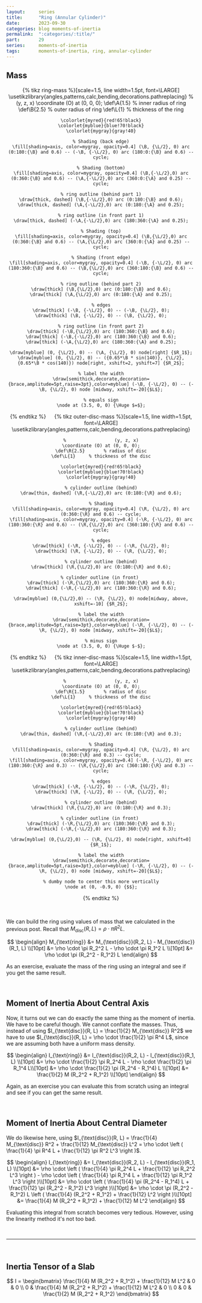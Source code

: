 ```yaml
---
layout:     series
title:      "Ring (Annular Cylinder)"
date:       2023-09-30
categories: blog moments-of-inertia
permalink:  ":categories/:title/"
part:       29
series:     moments-of-inertia
tags:       moments-of-inertia, ring, annular-cylinder
---
```


## Mass

<center>
{% tikz ring-mass %}[scale=1.5, line width=1.5pt, font=\LARGE]
    \usetikzlibrary{angles,patterns,calc,bending,decorations.pathreplacing}
    %                  (y, z, x)
    \coordinate (O) at (0, 0, 0);
    \def\A{1.5}       % inner radius of ring
    \def\B{2.5}       % outer radius of ring
    \def\L{1}     % thickness of the ring

    \colorlet{myred}{red!65!black}
    \colorlet{myblue}{blue!70!black}
    \colorlet{mygray}{gray!40}

    % Shading (back edge)
    \fill[shading=axis, color=mygray, opacity=0.4] (\B, {\L/2}, 0) arc (0:180:{\B} and 0.6) -- (-\B, {-\L/2}, 0) arc (180:0:{\B} and 0.6) -- cycle;
    
    % Shading (bottom)
    \fill[shading=axis, color=mygray, opacity=0.4] (\B,{-\L/2},0) arc (0:360:{\B} and 0.6) -- (\A,{-\L/2},0) arc (360:0:{\A} and 0.25) -- cycle;

    % ring outline (behind part 1)
    \draw[thick, dashed] (\B,{-\L/2},0) arc (0:180:{\B} and 0.6);
    \draw[thick, dashed] (\A,{-\L/2},0) arc (0:180:{\A} and 0.25);

    % ring outline (in front part 1)
    \draw[thick, dashed] (-\A,{-\L/2},0) arc (180:360:{\A} and 0.25);

    % Shading (top)
    \fill[shading=axis, color=mygray, opacity=0.4] (\B,{\L/2},0) arc (0:360:{\B} and 0.6) -- (\A,{\L/2},0) arc (360:0:{\A} and 0.25) -- cycle;

    % Shading (front edge)
    \fill[shading=axis, color=mygray, opacity=0.4] (-\B, {-\L/2}, 0) arc (180:360:{\B} and 0.6) -- (\B,{\L/2},0) arc (360:180:{\B} and 0.6) -- cycle;

    % ring outline (behind part 2)
    \draw[thick] (\B,{\L/2},0) arc (0:180:{\B} and 0.6);
    \draw[thick] (\A,{\L/2},0) arc (0:180:{\A} and 0.25);

    % edges
    \draw[thick] (-\B, {-\L/2}, 0) -- (-\B, {\L/2}, 0);
    \draw[thick] (\B, {-\L/2}, 0) -- (\B, {\L/2}, 0);

    % ring outline (in front part 2)
    \draw[thick] (-\B,{\L/2},0) arc (180:360:{\B} and 0.6);
    \draw[thick] (-\B,{-\L/2},0) arc (180:360:{\B} and 0.6);
    \draw[thick] (-\A,{\L/2},0) arc (180:360:{\A} and 0.25);

    \draw[myblue] (0, {\L/2}, 0) -- (\A, {\L/2}, 0) node[right] {$R_1$};
    \draw[myblue] (0, {\L/2}, 0) -- ({0.65*\B * sin(140)}, {\L/2}, {0.65*\B * cos(140)}) node[right, xshift=2, yshift=7] {$R_2$};

    % label the width
    \draw[semithick,decorate,decoration={brace,amplitude=5pt,raise=3pt},color=myblue] (-\B, {-\L/2}, 0) -- (-\B, {\L/2}, 0) node [midway, xshift=-20]{$L$};

    % equals sign
    \node at (3.5, 0, 0) {\Huge $=$};
{% endtikz %}
&emsp;
{% tikz outer-disc-mass %}[scale=1.5, line width=1.5pt, font=\LARGE]
    \usetikzlibrary{angles,patterns,calc,bending,decorations.pathreplacing}
    
    %                  (y, z, x)
    \coordinate (O) at (0, 0, 0);
    \def\R{2.5}       % radius of disc
    \def\L{1}     % thickness of the disc

    \colorlet{myred}{red!65!black}
    \colorlet{myblue}{blue!70!black}
    \colorlet{mygray}{gray!40}

    % cylinder outline (behind)
    \draw[thin, dashed] (\R,{-\L/2},0) arc (0:180:{\R} and 0.6);

    % Shading
    \fill[shading=axis, color=mygray, opacity=0.4] (\R, {\L/2}, 0) arc (0:360:{\R} and 0.6) -- cycle;
    \fill[shading=axis, color=mygray, opacity=0.4] (-\R, {-\L/2}, 0) arc (180:360:{\R} and 0.6) -- (\R,{\L/2},0) arc (360:180:{\R} and 0.6) -- cycle;

    % edges
    \draw[thick] (-\R, {-\L/2}, 0) -- (-\R, {\L/2}, 0);
    \draw[thick] (\R, {-\L/2}, 0) -- (\R, {\L/2}, 0);

    % cylinder outline (behind)
    \draw[thick] (\R,{\L/2},0) arc (0:180:{\R} and 0.6);

    % cylinder outline (in front) 
    \draw[thick] (-\R,{\L/2},0) arc (180:360:{\R} and 0.6);
    \draw[thick] (-\R,{-\L/2},0) arc (180:360:{\R} and 0.6);

    \draw[myblue] (0,{\L/2},0) -- (\R, {\L/2}, 0) node[midway, above, xshift=-10] {$R_2$};

    % label the width
    \draw[semithick,decorate,decoration={brace,amplitude=5pt,raise=3pt},color=myblue] (-\R, {-\L/2}, 0) -- (-\R, {\L/2}, 0) node [midway, xshift=-20]{$L$};

    % minus sign
    \node at (3.5, 0, 0) {\Huge $-$};
{% endtikz %}
&emsp;
{% tikz inner-disc-mass %}[scale=1.5, line width=1.5pt, font=\LARGE]
    \usetikzlibrary{angles,patterns,calc,bending,decorations.pathreplacing}
    
    %                  (y, z, x)
    \coordinate (O) at (0, 0, 0);
    \def\R{1.5}       % radius of disc
    \def\L{1}     % thickness of the disc

    \colorlet{myred}{red!65!black}
    \colorlet{myblue}{blue!70!black}
    \colorlet{mygray}{gray!40}

    % cylinder outline (behind)
    \draw[thin, dashed] (\R,{-\L/2},0) arc (0:180:{\R} and 0.3);

    % Shading
    \fill[shading=axis, color=mygray, opacity=0.4] (\R, {\L/2}, 0) arc (0:360:{\R} and 0.3) -- cycle;
    \fill[shading=axis, color=mygray, opacity=0.4] (-\R, {-\L/2}, 0) arc (180:360:{\R} and 0.3) -- (\R,{\L/2},0) arc (360:180:{\R} and 0.3) -- cycle;

    % edges
    \draw[thick] (-\R, {-\L/2}, 0) -- (-\R, {\L/2}, 0);
    \draw[thick] (\R, {-\L/2}, 0) -- (\R, {\L/2}, 0);

    % cylinder outline (behind)
    \draw[thick] (\R,{\L/2},0) arc (0:180:{\R} and 0.3);

    % cylinder outline (in front) 
    \draw[thick] (-\R,{\L/2},0) arc (180:360:{\R} and 0.3);
    \draw[thick] (-\R,{-\L/2},0) arc (180:360:{\R} and 0.3);

    \draw[myblue] (0,{\L/2},0) -- (\R, {\L/2}, 0) node[right, xshift=0] {$R_1$};

    % label the width
    \draw[semithick,decorate,decoration={brace,amplitude=5pt,raise=3pt},color=myblue] (-\R, {-\L/2}, 0) -- (-\R, {\L/2}, 0) node [midway, xshift=-20]{$L$};

    % dumby node to center this more vertically
    \node at (0, -0.9, 0) {$$};
{% endtikz %}
</center>

<br>

We can build the ring using values of mass that we calculated in the previous post. Recall that $M_{\text{disc}}(R, L) = \rho \cdot \pi R^2 L$. 

$$
\begin{align}
    M_{\text{ring}} &= M_{\text{disc}}(R_2, L) - M_{\text{disc}}(R_1, L) \\[10pt]
    &= \rho \cdot \pi R_2^2 L - \rho \cdot \pi R_1^2 L \\[10pt]
    &= \rho \cdot \pi (R_2^2 - R_1^2) L
\end{align}
$$

<!-- $$
\begin{align}
    M &= \int dm \\[10pt]
    &= \rho \int dV \\[10pt]
    &= \rho \int_{R_1}^{R_2} \int_{0}^{2 \pi} \int_{-L/2}^{L/2} s \; ds \; d\phi \; dz \\[10pt]
    &= \rho \left ( \int_{R_1}^{R_2} s \; ds \right ) \left ( \int_{0}^{2 \pi} d\phi \right ) \left ( \int_{-L/2}^{L/2} dz \right ) \\[10pt]
    &= \rho \left ( \frac{1}{2}(R_2^2 - R_1^2) \right ) \left ( 2\pi \right ) \left ( L \right ) \\[10pt]
    &= \rho \cdot \pi (R_2^2 - R_1^2) L
\end{align}
$$ -->

As an exercise, evaluate the mass of the ring using an integral and see if you get the same result.

<br>

## Moment of Inertia About Central Axis

Now, it turns out we can do exactly the same thing as the moment of inertia. We have to be careful though. We cannot conflate the masses. Thus, instead of using $I_{\text{disc}}(R, L) = \frac{1}{2} M_{\text{disc}} R^2$ we have to use $I_{\text{disc}}(R, L) = \rho \cdot \frac{1}{2} \pi R^4 L$, since we are assuming both have a uniform mass density.

$$
\begin{align}
    I_{\text{ring}} &= I_{\text{disc}}(R_2, L) - I_{\text{disc}}(R_1, L) \\[10pt]
    &= \rho \cdot \frac{1}{2} \pi R_2^4 L - \rho \cdot \frac{1}{2} \pi R_1^4 L\\[10pt]
    &= \rho \cdot \frac{1}{2} \pi (R_2^4 - R_1^4) L \\[10pt]
    &= \frac{1}{2} M (R_2^2 + R_1^2) \\[10pt]
\end{align}
$$

Again, as an exercise you can evaluate this from scratch using an integral and see if you can get the same result.

<!-- $$
\begin{align}
    I &= \int r_{axis}^2 \;dm \\[10pt]
    &= \rho \int r_{axis}^2 \; dV \\[10pt]
    &= \rho \int_{R_1}^{R_2} \int_{0}^{2\pi} \int_{-L/2}^{L/2} r_{axis}^2 \; s ds d\phi dz \\[10pt]
    &= \rho \int_{R_1}^{R_2} \int_{0}^{2\pi} \int_{-L/2}^{L/2} s^2 \; s ds d\phi dz \\[10pt]
    &= \rho \left ( \int_{R_1}^{R_2} s^3 \; ds \right ) \left ( \int_{0}^{2\pi} d\phi \right ) \left ( \int_{-L/2}^{L/2} dz \right ) \\[10pt]
    &= \rho \left ( \frac{1}{4}(R_2^4 - R_1^4) \right ) \left ( 2\pi \right ) \left ( L \right ) \\[10pt]
    &= \rho \cdot \frac{1}{2} \pi (R_2^4 - R_1^4) L \\[10pt]
    &= \frac{1}{2} M (R_2^2 + R_1^2) \\[10pt]
\end{align}
$$ -->

<br>

## Moment of Inertia About Central Diameter

We do likewise here, using $I_{\text{disc}}(R, L) = \frac{1}{4} M_{\text{disc}} R^2 + \frac{1}{12} M_{\text{disc}} L^2 = \rho \cdot \left ( \frac{1}{4} \pi R^4 L + \frac{1}{12} \pi R^2 L^3  \right )$.

$$
\begin{align}
    I_{\text{ring}} &= I_{\text{disc}}(R_2, L) - I_{\text{disc}}(R_1, L) \\[10pt]
    &= \rho \cdot \left ( \frac{1}{4} \pi R_2^4 L + \frac{1}{12} \pi R_2^2 L^3 \right ) - \rho \cdot \left ( \frac{1}{4} \pi R_1^4 L + \frac{1}{12} \pi R_1^2 L^3 \right )\\[10pt]
    &= \rho \cdot \left ( \frac{1}{4} \pi (R_2^4 - R_1^4) L + \frac{1}{12} \pi (R_2^2 - R_1^2) L^3 \right )\\[10pt]
    &= \rho \cdot \pi (R_2^2 - R_1^2) L \left ( \frac{1}{4} (R_2^2 + R_1^2) + \frac{1}{12} L^2 \right )\\[10pt]
    &= \frac{1}{4} M (R_2^2 + R_1^2) + \frac{1}{12} M L^2
\end{align}
$$

Evaluating this integral from scratch becomes very tedious. However, using the linearity method it's not too bad.

<!-- I think this integral is wrong -->
<!-- $$
\begin{align}
    I &= \int r_{axis}^2 \;dm \\[10pt]
    &= \rho \int r_{axis}^2 \; dV \\[10pt]
    &= \rho \int_{R_1}^{R_2} \int_{0}^{2\pi} \int_{-L/2}^{L/2} r_{axis}^2 \; s ds d\phi dz \\[10pt]
    &= \rho \int_{R_1}^{R_2} \int_{0}^{2\pi} \int_{-L/2}^{L/2} (s \ \cos \phi)^2 \; s ds d\phi dz \\[10pt]
    &= \rho \left ( \int_{R_1}^{R_2} s^3 \; ds \right ) \left ( \int_{0}^{2\pi} \cos^2 \phi \; d\phi \right ) \left ( \int_{-L/2}^{L/2} dz \right ) \\[10pt]
    &= \rho \left ( \frac{1}{4}(R_2^4 - R_1^4) \right ) \left ( \pi \right ) \left ( L \right ) \\[10pt]
    &= \rho \cdot \frac{1}{4} \pi (R_2^4 - R_1^4) L \\[10pt]
    &= \frac{1}{4} M (R_2^2 + R_1^2) \\[10pt]
\end{align}
$$ -->


<br>

---

<br>

## Inertia Tensor of a Slab

$$
I = \begin{bmatrix}
    \frac{1}{4} M (R_2^2 + R_1^2) + \frac{1}{12} M L^2 & 0 & 0 \\
    0  & \frac{1}{4} M (R_2^2 + R_1^2) + \frac{1}{12} M L^2 & 0 \\
    0  & 0 & \frac{1}{2} M (R_2^2 + R_1^2)
\end{bmatrix}
$$